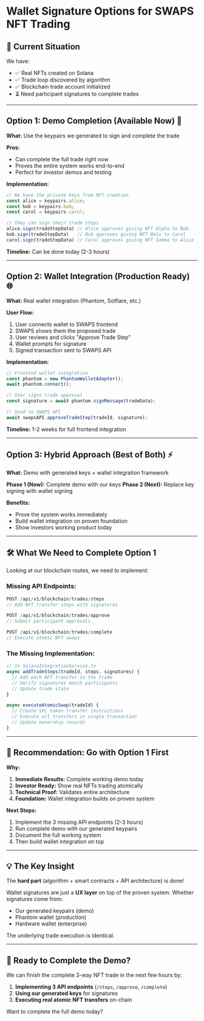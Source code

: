 # Wallet Signature Options for SWAPS NFT Trading

## 🎯 **Current Situation**
We have:
- ✅ Real NFTs created on Solana
- ✅ Trade loop discovered by algorithm  
- ✅ Blockchain trade account initialized
- ⏳ Need participant signatures to complete trades

---

## **Option 1: Demo Completion (Available Now)** 🚀

**What:** Use the keypairs we generated to sign and complete the trade

**Pros:**
- Can complete the full trade right now
- Proves the entire system works end-to-end
- Perfect for investor demos and testing

**Implementation:**
```javascript
// We have the private keys from NFT creation
const alice = keypairs.alice;
const bob = keypairs.bob; 
const carol = keypairs.carol;

// They can sign their trade steps
alice.sign(tradeStepData) // Alice approves giving NFT Alpha to Bob
bob.sign(tradeStepData)   // Bob approves giving NFT Beta to Carol  
carol.sign(tradeStepData) // Carol approves giving NFT Gamma to Alice
```

**Timeline:** Can be done today (2-3 hours)

---

## **Option 2: Wallet Integration (Production Ready)** 🌐

**What:** Real wallet integration (Phantom, Solflare, etc.)

**User Flow:**
1. User connects wallet to SWAPS frontend
2. SWAPS shows them the proposed trade
3. User reviews and clicks "Approve Trade Step"
4. Wallet prompts for signature
5. Signed transaction sent to SWAPS API

**Implementation:**
```javascript
// Frontend wallet integration
const phantom = new PhantomWalletAdapter();
await phantom.connect();

// User signs trade approval
const signature = await phantom.signMessage(tradeData);

// Send to SWAPS API
await swapsAPI.approveTradeStep(tradeId, signature);
```

**Timeline:** 1-2 weeks for full frontend integration

---

## **Option 3: Hybrid Approach (Best of Both)** ⚡

**What:** Demo with generated keys + wallet integration framework

**Phase 1 (Now):** Complete demo with our keys
**Phase 2 (Next):** Replace key signing with wallet signing

**Benefits:**
- Prove the system works immediately
- Build wallet integration on proven foundation
- Show investors working product today

---

## 🛠️ **What We Need to Complete Option 1**

Looking at our blockchain routes, we need to implement:

### **Missing API Endpoints:**
```typescript
POST /api/v1/blockchain/trades/steps
// Add NFT transfer steps with signatures

POST /api/v1/blockchain/trades/approve  
// Submit participant approvals  

POST /api/v1/blockchain/trades/complete
// Execute atomic NFT swaps
```

### **The Missing Implementation:**
```javascript
// In SolanaIntegrationService.ts
async addTradeSteps(tradeId, steps, signatures) {
  // Add each NFT transfer to the trade
  // Verify signatures match participants
  // Update trade state
}

async executeAtomicSwap(tradeId) {
  // Create SPL token transfer instructions
  // Execute all transfers in single transaction  
  // Update ownership records
}
```

---

## 🎯 **Recommendation: Go with Option 1 First**

**Why:**
1. **Immediate Results:** Complete working demo today
2. **Investor Ready:** Show real NFTs trading atomically  
3. **Technical Proof:** Validates entire architecture
4. **Foundation:** Wallet integration builds on proven system

**Next Steps:**
1. Implement the 3 missing API endpoints (2-3 hours)
2. Run complete demo with our generated keypairs
3. Document the full working system
4. Then build wallet integration on top

---

## 💡 **The Key Insight**

The **hard part** (algorithm + smart contracts + API architecture) is done!

Wallet signatures are just a **UX layer** on top of the proven system. Whether signatures come from:
- Our generated keypairs (demo)
- Phantom wallet (production)
- Hardware wallet (enterprise)

The underlying trade execution is identical.

---

## 🚀 **Ready to Complete the Demo?**

We can finish the complete 3-way NFT trade in the next few hours by:

1. **Implementing 3 API endpoints** (`/steps`, `/approve`, `/complete`)
2. **Using our generated keys** for signatures  
3. **Executing real atomic NFT transfers** on-chain

Want to complete the full demo today?